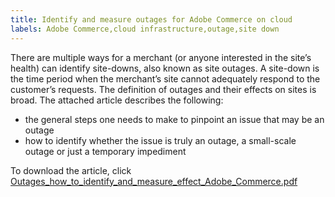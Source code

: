 ```yaml
---
title: Identify and measure outages for Adobe Commerce on cloud
labels: Adobe Commerce,cloud infrastructure,outage,site down
---
```


There are multiple ways for a merchant (or anyone interested in the site’s health) can identify site-downs, also known as site outages. A site-down is the time period when the merchant’s site cannot adequately respond to the customer’s requests. The definition of outages and their effects on sites is broad. The attached article describes the following:

* the general steps one needs to make to pinpoint an issue that may be an outage
* how to identify whether the issue is truly an outage, a small-scale outage or just a temporary impediment

To download the article, click [Outages_how_to_identify_and_measure_effect_Adobe_Commerce.pdf](assets/Outages_how_to_identify_and_measure_effect_Adobe_Commerce.pdf)
